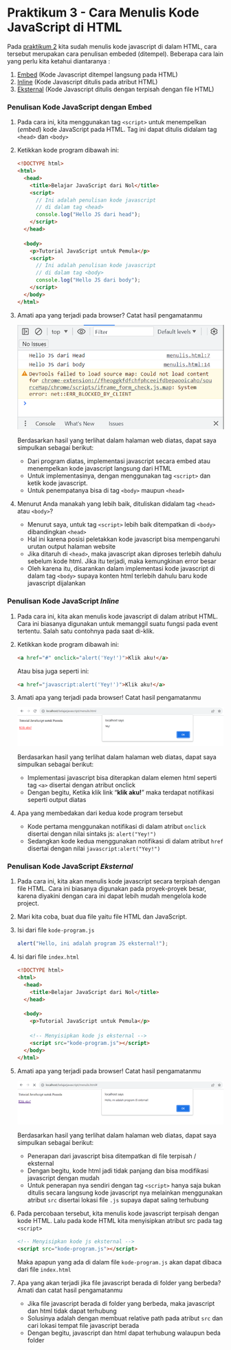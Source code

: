 # Praktikum 3 - Cara Menulis Kode JavaScript di HTML

Pada [praktikum 2](/js/praktikum2/) kita sudah menulis kode javascript di dalam HTML, cara tersebut merupakan cara penulisan embeded (ditempel). Beberapa cara lain yang perlu kita ketahui diantaranya :

1.  [Embed](#penulisan-kode-javascript-dengan-embed) (Kode Javascript ditempel langsung pada HTML)
2.  [Inline](#penulisan-kode-javascript-inline) (Kode Javascript ditulis pada atribut HTML)
3.  [Eksternal](#penulisan-kode-javascript-eksternal) (Kode Javascript ditulis dengan terpisah dengan file HTML)

### Penulisan Kode JavaScript dengan Embed

1.  Pada cara ini, kita menggunakan tag `<script>` untuk menempelkan (_embed_) kode JavaScript pada HTML. Tag ini dapat ditulis didalam tag `<head>` dan `<body>`
2.  Ketikkan kode program dibawah ini:

    ```html
    <!DOCTYPE html>
    <html>
      <head>
        <title>Belajar JavaScript dari Nol</title>
        <script>
          // Ini adalah penulisan kode javascript
          // di dalam tag <head>
          console.log("Hello JS dari head");
        </script>
      </head>

      <body>
        <p>Tutorial JavaScript untuk Pemula</p>
        <script>
          // Ini adalah penulisan kode javascript
          // di dalam tag <body>
          console.log("Hello JS dari body");
        </script>
      </body>
    </html>
    ```

3.  Amati apa yang terjadi pada browser? Catat hasil pengamatanmu

    ![Embed Output](/js/praktikum3/img/embed.png)

    Berdasarkan hasil yang terlihat dalam halaman web diatas, dapat saya simpulkan sebagai berikut:

    - Dari program diatas, implementasi javascript secara embed atau menempelkan kode javascript langsung dari HTML
    - Untuk implementasinya, dengan menggunakan tag `<script>` dan ketik kode javascript.
    - Untuk penempatanya bisa di tag `<body>` maupun `<head>`

4.  Menurut Anda manakah yang lebih baik, dituliskan didalam tag `<head>` atau `<body>`?

    - Menurut saya, untuk tag `<script>` lebih baik ditempatkan di `<body>` dibandingkan `<head>`
    - Hal ini karena posisi peletakkan kode javascript bisa mempengaruhi urutan output halaman website
    - Jika ditaruh di `<head>`, maka javascript akan diproses terlebih dahulu sebelum kode html. Jika itu terjadi, maka kemungkinan error besar
    - Oleh karena itu, disarankan dalam implementasi kode javascript di dalam tag `<body>` supaya konten html terlebih dahulu baru kode javascript dijalankan

### Penulisan Kode JavaScript _Inline_

1.  Pada cara ini, kita akan menulis kode javascript di dalam atribut HTML. Cara ini biasanya digunakan untuk memanggil suatu fungsi pada event tertentu. Salah satu contohnya pada saat di-klik.
2.  Ketikkan kode program dibawah ini:

    ```html
    <a href="#" onclick="alert('Yey!')">Klik aku!</a>
    ```

    Atau bisa juga seperti ini:

    ```html
    <a href="javascript:alert('Yey!')">Klik aku!</a>
    ```

3.  Amati apa yang terjadi pada browser! Catat hasil pengamatanmu

    ![Inline Output](/js/praktikum3/img/inline.png)

    Berdasarkan hasil yang terlihat dalam halaman web diatas, dapat saya simpulkan sebagai berikut:

    - Implementasi javascript bisa diterapkan dalam elemen html seperti tag `<a>` disertai dengan atribut onclick
    - Dengan begitu, Ketika klik link “**klik aku!**” maka terdapat notifikasi seperti output diatas

4.  Apa yang membedakan dari kedua kode program tersebut
    - Kode pertama menggunakan notifikasi di dalam atribut `onclick` disertai dengan nilai sintaks js: `alert("Yey!")`
    - Sedangkan kode kedua menggunakan notifikasi di dalam atribut `href` disertai dengan nilai `javascript:alert("Yey!")`

### Penulisan Kode JavaScript _Eksternal_

1.  Pada cara ini, kita akan menulis kode javascript secara terpisah dengan file HTML. Cara ini biasanya digunakan pada proyek-proyek besar, karena diyakini dengan cara ini dapat lebih mudah mengelola kode project.
2.  Mari kita coba, buat dua file yaitu file HTML dan JavaScript.
3.  Isi dari file `kode-program.js`

    ```js
    alert("Hello, ini adalah program JS eksternal!");
    ```

4.  Isi dari file `index.html`

    ```html
    <!DOCTYPE html>
    <html>
      <head>
        <title>Belajar JavaScript dari Nol</title>
      </head>

      <body>
        <p>Tutorial JavaScript untuk Pemula</p>

        <!-- Menyisipkan kode js eksternal -->
        <script src="kode-program.js"></script>
      </body>
    </html>
    ```

5.  Amati apa yang terjadi pada browser! Catat hasil pengamatanmu

    ![External Output](/js/praktikum3/img/external.png)

    Berdasarkan hasil yang terlihat dalam halaman web diatas, dapat saya simpulkan sebagai berikut:

    - Penerapan dari javascript bisa ditempatkan di file terpisah / eksternal
    - Dengan begitu, kode html jadi tidak panjang dan bisa modifikasi javascript dengan mudah
    - Untuk penerapan nya sendiri dengan tag `<script>` hanya saja bukan ditulis secara langsung kode javascript nya melainkan menggunakan atribut `src` disertai lokasi file `.js` supaya dapat saling terhubung

6.  Pada percobaan tersebut, kita menulis kode javascript terpisah dengan kode HTML. Lalu pada kode HTML kita menyisipkan atribut src pada tag `<script>`

    ```html
    <!-- Menyisipkan kode js eksternal -->
    <script src="kode-program.js"></script>
    ```

    Maka apapun yang ada di dalam file `kode-program.js` akan dapat dibaca dari file `index.html`

7.  Apa yang akan terjadi jika file javascript berada di folder yang berbeda? Amati dan catat hasil pengamatanmu
    - Jika file javascript berada di folder yang berbeda, maka javascript dan html tidak dapat terhubung
    - Solusinya adalah dengan membuat relative path pada atribut `src` dan cari lokasi tempat file javascript berada
    - Dengan begitu, javascript dan html dapat terhubung walaupun beda folder
